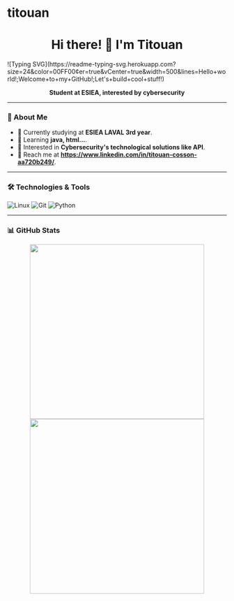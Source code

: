 # titouan
<h1 align="center">Hi there! 👋 I'm Titouan</h1>  
![Typing SVG](https://readme-typing-svg.herokuapp.com?size=24&color=00FF00&center=true&vCenter=true&width=500&lines=Hello+world!;Welcome+to+my+GitHub!;Let's+build+cool+stuff!)

<p align="center">
  <b>Student at ESIEA, interested by cybersecurity</b>
</p>

---

### 🚀 About Me
- 💼 Currently studying at **ESIEA LAVAL 3rd year**.
- 🌱 Learning **java, html...**.
- 🤔 Interested in **Cybersecurity's technological solutions like API**.
- 📧 Reach me at **https://www.linkedin.com/in/titouan-cosson-aa720b249/**.


---

### 🛠️ Technologies & Tools
![Linux](https://img.shields.io/badge/Linux-FCC624?style=for-the-badge&logo=linux&logoColor=black)
![Git](https://img.shields.io/badge/Git-F05032?style=for-the-badge&logo=git&logoColor=white)
![Python](https://img.shields.io/badge/Python-3776AB?style=for-the-badge&logo=python&logoColor=white)

---

### 📊 GitHub Stats
<p align="center">
  <img src="https://github-readme-stats.vercel.app/api?username=cosinussnus&show_icons=true&theme=radical" width="400">
  <img src="https://github-readme-streak-stats.herokuapp.com/?user=cosinussnus&theme=radical" width="400">
</p>
